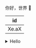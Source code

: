
你好，世界 👋 

|  id   | 
|  ----  |  
| Xe.aX | 
<details>
 <summary>Hello</summary>
 ...World...
</details>

